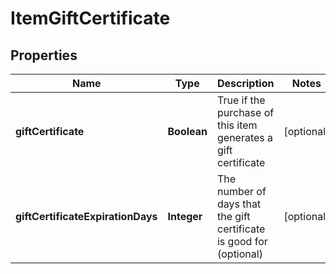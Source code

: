 

# ItemGiftCertificate


## Properties

| Name | Type | Description | Notes |
|------------ | ------------- | ------------- | -------------|
|**giftCertificate** | **Boolean** | True if the purchase of this item generates a gift certificate |  [optional] |
|**giftCertificateExpirationDays** | **Integer** | The number of days that the gift certificate is good for (optional) |  [optional] |




